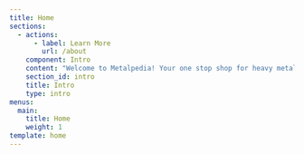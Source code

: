```yaml
---
title: Home
sections:
  - actions:
      - label: Learn More
        url: /about
    component: Intro
    content: "Welcome to Metalpedia! Your one stop shop for heavy metal news, opinions, links and more... If you like us feel free to subscribe to the newsletter and/or follow us on [Twitter](https://twitter.com/metalpediacom). Otherwise feel free to look around the site and read stuff, feel free to let us know if you find any errors. \U0001F440"
    section_id: intro
    title: Intro
    type: intro
menus:
  main:
    title: Home
    weight: 1
template: home
---
```


